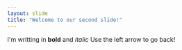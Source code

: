 ```yaml
---
layout: slide
title: "Welcome to our second slide!"
---
```

I'm writting in **bold** and *italic*
Use the left arrow to go back!
